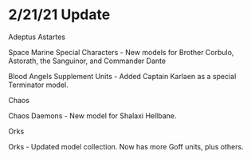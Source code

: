 # 2/21/21 Update

Adeptus Astartes

Space Marine Special Characters - New models for Brother Corbulo, Astorath, the Sanguinor, and Commander Dante

Blood Angels Supplement Units - Added Captain Karlaen as a special Terminator model.

Chaos

Chaos Daemons - New model for Shalaxi Hellbane.

Orks

Orks - Updated model collection. Now has more Goff units, plus others.
